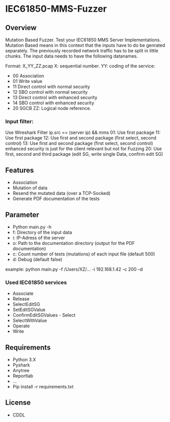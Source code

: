 IEC61850-MMS-Fuzzer
==================

## Overview

Mutation Based Fuzzer. Test your IEC61850 MMS Server Implementations.
Mutation Based means in this context that the inputs have to do be genrated separately. The previously recorded network traffic has to be split 
in little chunks. The input data needs to have the following datanames. 

Format: X_YY_ZZ.pcap
X: sequential number. YY: coding of the service:
- 00 Association
- 01 Write value
- 11 Direct control with normal security
- 12 SBO control with normal security
- 13 Direct control with enhanced security
- 14 SBO control with enhanced security
- 20 SGCB
ZZ: Logical node reference.

### Input filter:
Use Wireshark Filter ip.src == (server ip) && mms
01: Use first package
11: Use first package
12: Use first and second package (first select, second control)
13: Use first and second package (first select, second control) enhanced security is just for the client relevant but not for Fuzzing
20: Use first, second and third package (edit SG, write single Data, confirm edit SG)

## Features
- Association
- Mutation of data 
- Resend the mutated data (over a TCP-Socked)
- Generate PDF documentation of the tests

## Parameter
- Python main.py -h
- f: Directory of the input data
- i: IP-Adress of the server
- o: Path to the documentation directory (output for the PDF documentation)
- c: Count number of tests (mutations) of each input file (default 500)
- d: Debug (default false)

example: python main.py -f /Users/XZ/... -i 192.168.1.42 -c 200 –d



### Used IEC61850 services
- Associate
- Release
- SelectEditSG
- SetEditSGValue
- ConfirmEditSGValues - Select
- SelectWithValue
- Operate
- Write

## Requirements
- Python 3.X
- Pyshark
- Anytree
- Reportlab
- ...
- Pip install -r requirements.txt

## License
- CDDL


